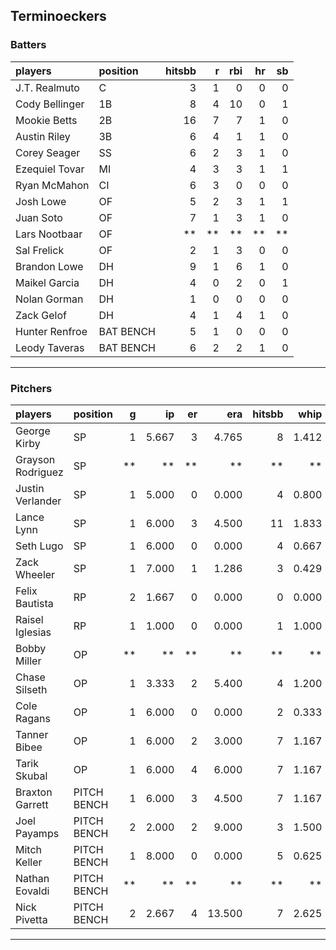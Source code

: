 ## Terminoeckers

### Batters

 
|players        |position  | hitsbb|  r| rbi| hr| sb| 
|:--------------|:---------|------:|--:|---:|--:|--:| 
|J.T. Realmuto  |C         |      3|  1|   0|  0|  0| 
|Cody Bellinger |1B        |      8|  4|  10|  0|  1| 
|Mookie Betts   |2B        |     16|  7|   7|  1|  0| 
|Austin Riley   |3B        |      6|  4|   1|  1|  0| 
|Corey Seager   |SS        |      6|  2|   3|  1|  0| 
|Ezequiel Tovar |MI        |      4|  3|   3|  1|  1| 
|Ryan McMahon   |CI        |      6|  3|   0|  0|  0| 
|Josh Lowe      |OF        |      5|  2|   3|  1|  1| 
|Juan Soto      |OF        |      7|  1|   3|  1|  0| 
|Lars Nootbaar  |OF        |     **| **|  **| **| **| 
|Sal Frelick    |OF        |      2|  1|   3|  0|  0| 
|Brandon Lowe   |DH        |      9|  1|   6|  1|  0| 
|Maikel Garcia  |DH        |      4|  0|   2|  0|  1| 
|Nolan Gorman   |DH        |      1|  0|   0|  0|  0| 
|Zack Gelof     |DH        |      4|  1|   4|  1|  0| 
|Hunter Renfroe |BAT BENCH |      5|  1|   0|  0|  0| 
|Leody Taveras  |BAT BENCH |      6|  2|   2|  1|  0| 

* * *

### Pitchers

 
|players           |position    |  g|    ip| er|    era| hitsbb|  whip| so|  w| sv| 
|:-----------------|:-----------|--:|-----:|--:|------:|------:|-----:|--:|--:|--:| 
|George Kirby      |SP          |  1| 5.667|  3|  4.765|      8| 1.412|  9|  0|  0| 
|Grayson Rodriguez |SP          | **|    **| **|     **|     **|    **| **| **| **| 
|Justin Verlander  |SP          |  1| 5.000|  0|  0.000|      4| 0.800|  7|  1|  0| 
|Lance Lynn        |SP          |  1| 6.000|  3|  4.500|     11| 1.833|  1|  1|  0| 
|Seth Lugo         |SP          |  1| 6.000|  0|  0.000|      4| 0.667|  4|  1|  0| 
|Zack Wheeler      |SP          |  1| 7.000|  1|  1.286|      3| 0.429| 10|  1|  0| 
|Felix Bautista    |RP          |  2| 1.667|  0|  0.000|      0| 0.000|  1|  0|  1| 
|Raisel Iglesias   |RP          |  1| 1.000|  0|  0.000|      1| 1.000|  2|  0|  0| 
|Bobby Miller      |OP          | **|    **| **|     **|     **|    **| **| **| **| 
|Chase Silseth     |OP          |  1| 3.333|  2|  5.400|      4| 1.200|  3|  0|  0| 
|Cole Ragans       |OP          |  1| 6.000|  0|  0.000|      2| 0.333| 11|  1|  0| 
|Tanner Bibee      |OP          |  1| 6.000|  2|  3.000|      7| 1.167|  5|  1|  0| 
|Tarik Skubal      |OP          |  1| 6.000|  4|  6.000|      7| 1.167|  7|  0|  0| 
|Braxton Garrett   |PITCH BENCH |  1| 6.000|  3|  4.500|      7| 1.167|  3|  0|  0| 
|Joel Payamps      |PITCH BENCH |  2| 2.000|  2|  9.000|      3| 1.500|  1|  0|  0| 
|Mitch Keller      |PITCH BENCH |  1| 8.000|  0|  0.000|      5| 0.625|  6|  1|  0| 
|Nathan Eovaldi    |PITCH BENCH | **|    **| **|     **|     **|    **| **| **| **| 
|Nick Pivetta      |PITCH BENCH |  2| 2.667|  4| 13.500|      7| 2.625|  5|  1|  0| 


* * *


